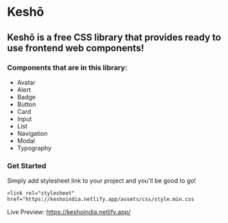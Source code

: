 # Keshō

## Keshō is a free CSS library that provides ready to use frontend web components!

### Components that are in this library:

* Avatar
* Alert
* Badge
* Button
* Card
* Input
* List
* Navigation
* Modal
* Typography

### Get Started

Simply add stylesheet link to your project and you'll be good to go!

```
<link rel="stylesheet" href="https://keshoindia.netlify.app/assets/css/style.min.css
```

Live Preview: https://keshoindia.netlify.app/
